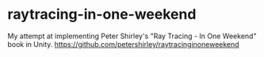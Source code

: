 # raytracing-in-one-weekend
My attempt at implementing Peter Shirley's "Ray Tracing - In One Weekend" book in Unity.
https://github.com/petershirley/raytracinginoneweekend
